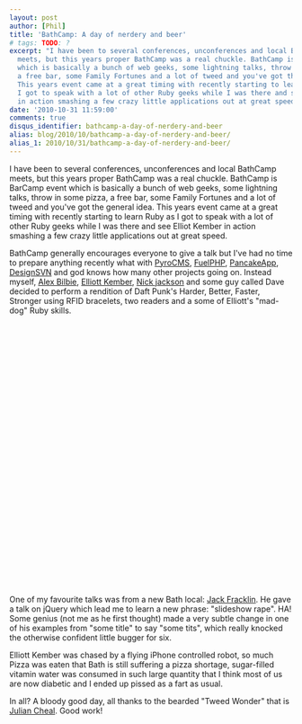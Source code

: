 ```yaml
---
layout: post
author: [Phil]
title: 'BathCamp: A day of nerdery and beer'
# tags: TODO: ? 
excerpt: "I have been to several conferences, unconferences and local BathCamp
  meets, but this years proper BathCamp was a real chuckle. BathCamp is BarCamp event
  which is basically a bunch of web geeks, some lightning talks, throw in some pizza,
  a free bar, some Family Fortunes and a lot of tweed and you've got the general idea.
  This years event came at a great timing with recently starting to learn Ruby as
  I got to speak with a lot of other Ruby geeks while I was there and see Elliot Kember
  in action smashing a few crazy little applications out at great speed. "
date: '2010-10-31 11:59:00'
comments: true
disqus_identifier: bathcamp-a-day-of-nerdery-and-beer
alias: blog/2010/10/bathcamp-a-day-of-nerdery-and-beer/
alias_1: 2010/10/31/bathcamp-a-day-of-nerdery-and-beer/
---
```


I have been to several conferences, unconferences and local BathCamp meets, but this years proper BathCamp was a real chuckle. BathCamp is BarCamp event which is basically a bunch of web geeks, some lightning talks, throw in some pizza, a free bar, some Family Fortunes and a lot of tweed and you've got the general idea. This years event came at a great timing with recently starting to learn Ruby as I got to speak with a lot of other Ruby geeks while I was there and see Elliot Kember in action smashing a few crazy little applications out at great speed.

BathCamp generally encourages everyone to give a talk but I've had no time to prepare anything recently what with [PyroCMS](http://pyrocms.com/), [FuelPHP](http://fuelphp.com/), [PancakeApp](http://pancakeapp.com/), [DesignSVN](http://designsvn.com/) and god knows how many other projects going on. Instead myself, [Alex Bilbie](http://alexbilbie.blogs.lincoln.ac.uk/), [Elliott Kember](http://elliottkember.com/), [Nick jackson](http://twitter.com/#!/jacksonj04) and some guy called Dave decided to perform a rendition of Daft Punk's Harder, Better, Faster, Stronger using RFID bracelets, two readers and a some of Elliott's "mad-dog" Ruby skills.

<object height="469" width="585"><param name="movie" value="http://www.youtube.com/v/RzOvUd8QWU0?fs=1&amp;hl=en_US">
<param name="allowFullScreen" value="true">
<param name="allowscriptaccess" value="always">
<embed allowfullscreen="true" allowscriptaccess="always" height="469" src="http://www.youtube.com/v/RzOvUd8QWU0?fs=1&amp;hl=en_US" type="application/x-shockwave-flash" width="585"></embed></object>

One of my favourite talks was from a new Bath local: [Jack Fracklin](http://twitter.com/jack_franklin). He gave a talk on jQuery which lead me to learn a new phrase: "slideshow rape". HA! Some genius (not me as he first thought) made a very subtle change in one of his examples from "some title" to say "some tits", which really knocked the otherwise confident little bugger for six.

Elliott Kember was chased by a flying iPhone controlled robot, so much Pizza was eaten that Bath is still suffering a pizza shortage, sugar-filled vitamin water was consumed in such large quantity that I think most of us are now diabetic and I ended up pissed as a fart as usual.

In all? A bloody good day, all thanks to the bearded "Tweed Wonder" that is [Julian Cheal](http://twitter.com/#!/juliancheal). Good work!
